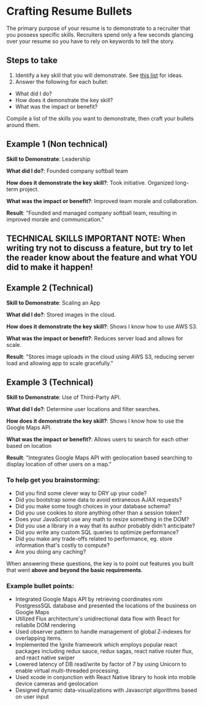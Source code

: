 # Crafting Resume Bullets

The primary purpose of your resume is to demonstrate to a recruiter that you possess specific
skills. Recruiters spend only a few seconds glancing over your resume so you have to rely on
keywords to tell the story.

## Steps to take

1. Identify a key skill that you will demonstrate. See [this list][keywords] for ideas.
2. Answer the following for each bullet:
  * What did I do?
  * How does it demonstrate the key skill?
  * What was the impact or benefit?

Compile a list of the skills you want to demonstrate, then craft your bullets around them.

## Example 1 (Non technical)
__Skill to Demonstrate__: Leadership

__What did I do?__: Founded company softball team

__How does it demonstrate the key skill?__: Took initiative. Organized long-term project.

__What was the impact or benefit?__: Improved team morale and collaboration.

__Result__: "Founded and managed company softball team, resulting in improved morale and communication."

## TECHNICAL SKILLS IMPORTANT NOTE:  When writing try not to discuss a feature, but try to let the reader know about the feature and what YOU did to make it happen!

## Example 2 (Technical)
__Skill to Demonstrate__: Scaling an App

__What did I do?__: Stored images in the cloud.

__How does it demonstrate the key skill?__: Shows I know how to use AWS S3.

__What was the impact or benefit?__: Reduces server load and allows for scale.

__Result__: "Stores image uploads in the cloud using AWS S3, reducing server load and allowing app to scale gracefully."

## Example 3 (Technical)
__Skill to Demonstrate__: Use of Third-Party API.

__What did I do?__: Determine user locations and filter searches.

__How does it demonstrate the key skill?__: Shows I know how to use the Google Maps API.

__What was the impact or benefit?__: Allows users to search for each other based on location

__Result__: "Integrates Google Maps API with geolocation based searching to display location of other users on a map."


### To help get you brainstorming:

* Did you find some clever way to DRY up your code?
* Did you bootstrap some data to avoid extraneous AJAX requests?
* Did you make some tough choices in your database schema?
* Did you use cookies to store anything other than a session token?
* Does your JavaScript use any math to resize something in the DOM?
* Did you use a library in a way that its author probably didn't anticipate?
* Did you write any custom SQL queries to optimize performance?
* Did you make any trade-offs related to performance, eg. store information that's costly to compute?
* Are you doing any caching?

When answering these questions, the key is to point out features you built that went **above and beyond the basic requirements**.

### Example bullet points:

* Integrated Google Maps API by retrieving coordinates rom PostgressSQL database and presented the locations of the business on Google Maps
* Utilized Flux architecture's unidirectional data flow with React for reliablle DOM rendering
* Used observer pattern to handle management of global Z-indexes for overlapping items.
* Implemented the Ignite framework which employs popular react packages including redux sauce, redux sagas, react native router flux, and react native swiper
* Lowered latency of DB read/write by factor of 7 by using Unicorn to enable virtual multi-threaded processing.
* Used xcode in conjunction with React Native library to hook into mobile device cameras and geolocation
* Designed dynamic data-visualizations with Javascript algorithms based on user input


[keywords]: resume-keywords.md
